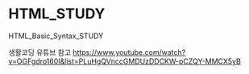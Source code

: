 # HTML_STUDY
HTML_Basic_Syntax_STUDY

생활코딩 유튜브 참고
https://www.youtube.com/watch?v=OGFgdro160I&list=PLuHgQVnccGMDUzDDCKW-pCZQY-MMCX5yB
